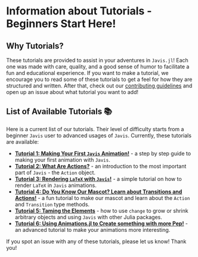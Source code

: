 # **Information about Tutorials - Beginners Start Here!**

## Why Tutorials?

These tutorials are provided to assist in your adventures in `Javis.jl`!
Each one was made with care, quality, and a good sense of humor to facilitate a fun and educational experience.
If you want to make a tutorial, we encourage you to read some of these tutorials to get a feel for how they are structured and written.
After that, check out our [contributing guidelines](contributing.md) and open up an issue about what tutorial you want to add!

## List of Available Tutorials 📚 

Here is a current list of our tutorials.
Their level of difficulty starts from a beginner `Javis` user to advanced usages of `Javis`.
Currently, these tutorials are available:

- [**Tutorial 1: Making Your First `Javis` Animation!**](tutorials/tutorial_1.md) - a step by step guide to making your first animation with `Javis`.
- [**Tutorial 2: What Are Actions?**](tutorials/tutorial_2.md) - an introduction to the most important part of `Javis` - the `Action` object.
- [**Tutorial 3: Rendering `LaTeX` with `Javis`!**](tutorials/tutorial_3.md) - a simple tutorial on how to render `LaTeX` in `Javis` animations.
- [**Tutorial 4: Do You Know Our Mascot? Learn about Transitions and Actions!**](tutorials/tutorial_4.md) - a fun tutorial to make our mascot and learn about the `Action` and `Transition` type methods.
- [**Tutorial 5: Taming the Elements**](tutorials/tutorial_5.md) - how to use `change` to grow or shrink arbitrary objects and using `Javis` with other Julia packages.
- [**Tutorial 6: Using Animations.jl to Create something with more Pep!**](tutorials/tutorial_6.md) - an advanced tutorial to make your animations more interesting.

If you spot an issue with any of these tutorials, please let us know! Thank you!
